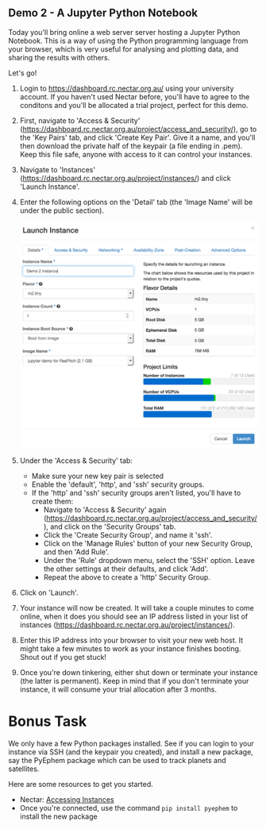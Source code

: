 ## Demo 2 - A Jupyter Python Notebook

Today you'll bring online a web server server hosting a Jupyter Python Notebook. This is a way of using the Python programming language from your browser, which is very useful for analysing and plotting data, and sharing the results with others.

Let's go!

1. Login to https://dashboard.rc.nectar.org.au/ using your university account. If you haven't used Nectar before, you'll have to agree to the conditons and you'll be allocated a trial project, perfect for this demo.

2. First, navigate to 'Access & Security' (https://dashboard.rc.nectar.org.au/project/access_and_security/), go to the 'Key Pairs' tab, and click 'Create Key Pair'. Give it a name, and you'll then download the private half of the keypair (a file ending in .pem). Keep this file safe, anyone with access to it can control your instances.
3. Navigate to 'Instances' (https://dashboard.rc.nectar.org.au/project/instances/) and click 'Launch Instance'.

3. Enter the following options on the 'Detail' tab (the 'Image Name' will be under the public section).

    ![](images/demo2_1.png)

4. Under the 'Access & Security' tab:

    * Make sure your new key pair is selected
    * Enable the 'default', 'http', and 'ssh' security groups.
    * If the 'http' and 'ssh' security groups aren't listed, you'll have to create them:
        * Navigate to 'Access & Security' again (https://dashboard.rc.nectar.org.au/project/access_and_security/), and click on the 'Security Groups' tab.
        * Click the 'Create Security Group', and name it 'ssh'.
        * Click on the 'Manage Rules' button of your new Security Group, and then 'Add Rule'.
        * Under the 'Rule' dropdown menu, select the 'SSH' option. Leave the other settings at their defaults, and click 'Add'.
        * Repeat the above to create a 'http' Security Group.
        
    
5. Click on 'Launch'. 

6. Your instance will now be created. It will take a couple minutes to come online, when it does you should see an IP address listed in your list of instances (https://dashboard.rc.nectar.org.au/project/instances/).

7. Enter this IP address into your browser to visit your new web host. It might take a few minutes to work as your instance finishes booting. Shout out if you get stuck!

8. Once you're down tinkering, either shut down or terminate your instance (the latter is permanent). Keep in mind that if you don't terminate your instance, it will consume your trial allocation after 3 months.

# Bonus Task

We only have a few Python packages installed. See if you can login to your instance via SSH (and the keypair you created), and install a new package, say the PyEphem package which can be used to track planets and satellites.

Here are some resources to get you started.

* Nectar: [Accessing Instances](https://support.ehelp.edu.au/support/solutions/articles/6000055446-accessing-instances)
* Once you're connected, use the command ```pip install pyephem``` to install the new package





